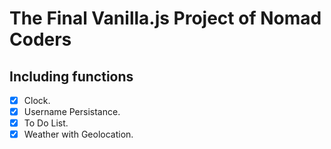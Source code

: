# The Final Vanilla.js Project of Nomad Coders

## Including functions

- [x] Clock.
- [x] Username Persistance.
- [x] To Do List.
- [x] Weather with Geolocation.
